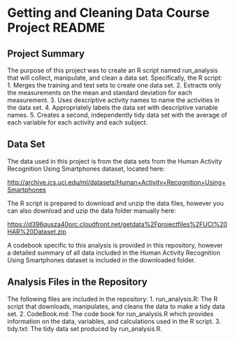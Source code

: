 # Getting and Cleaning Data Course Project README

## Project Summary
The purpose of this project was to create an R script named run_analysis that will collect, manipulate, and clean a data set. Specifically, the R script:
    1. Merges the training and test sets to create one data set.
    2. Extracts only the measurements on the mean and standard deviation for each measurement.
    3. Uses descriptive activity names to name the activities in the data set.
    4. Appropriately labels the data set with descriptive variable names.
    5. Creates a second, independently tidy data set with the average of each variable for each activity and each subject.
    
## Data Set
The data used in this project is from the data sets from the Human Activity Recognition Using Smartphones dataset, located here:

http://archive.ics.uci.edu/ml/datasets/Human+Activity+Recognition+Using+Smartphones

The R script is prepared to download and unzip the data files, however you can also
download and uzip the data folder manually here:

https://d396qusza40orc.cloudfront.net/getdata%2Fprojectfiles%2FUCI%20HAR%20Dataset.zip

A codebook specific to this analysis is provided in this repository, however a detailed summary of all data included in the Human Activity Recognition Using Smartphones dataset is included in the downloaded folder.

## Analysis Files in the Repository
The following files are included in the repository:
    1. run_analysis.R: The R script that downloads, manipulates, and cleans the data to make a tidy data set.
    2. CodeBook.md: The code book for run_analysis.R which provides information on the data, variables, and calculations used in the R script.
    3. tidy.txt: The tidy data set produced by run_analysis.R.
